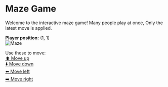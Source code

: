 # Maze Game  
Welcome to the interactive maze game! Many people play at once, Only the latest move is applied.

**Player position:** (1, 1)  
![Maze](https://github-maze-game.vercel.app/images/pos_1_1.png?t=1760722491804)

Use these to move:  
[⬆️ Move up](https://github-maze-game.vercel.app/move/1_1_w)  
[⬇️ Move down](https://github-maze-game.vercel.app/move/1_1_s)  
[⬅️ Move left](https://github-maze-game.vercel.app/move/1_1_a)  
[➡️ Move right](https://github-maze-game.vercel.app/move/1_1_d)
